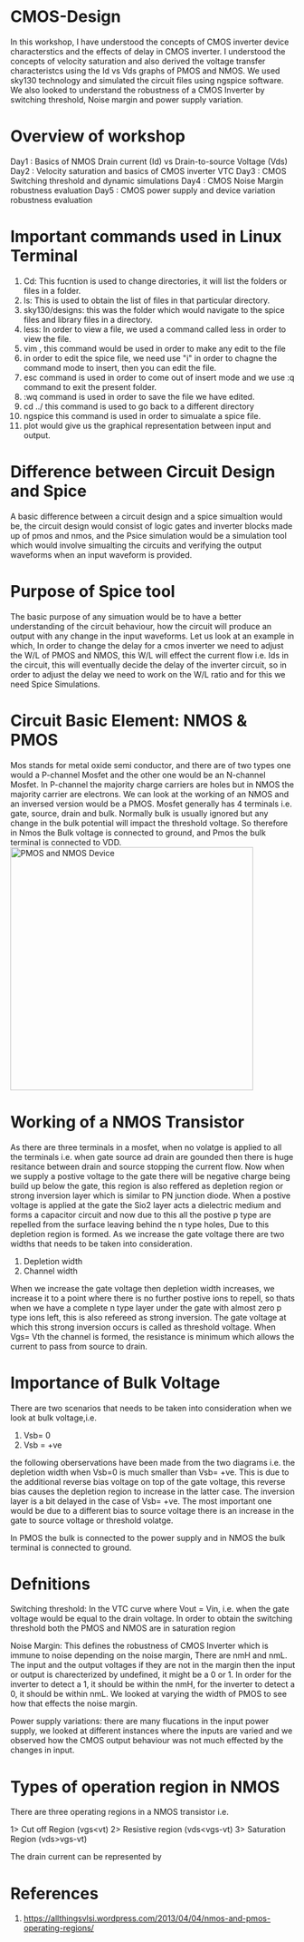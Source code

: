 # CMOS-Design
In this workshop, I have understood the concepts of CMOS inverter device characterstics and the effects of delay in CMOS inverter. I understood the concepts of velocity saturation and also derived the voltage transfer characteristcs using the Id vs Vds graphs of PMOS and NMOS. We used sky130 technology and simulated the circuit files using ngspice software. We also looked to understand the robustness of a CMOS Inverter by switching threshold, Noise margin and power supply variation.

# Overview of workshop
Day1 : Basics of NMOS Drain current (Id) vs Drain-to-source Voltage (Vds)
Day2 : Velocity saturation and basics of CMOS inverter VTC
Day3 : CMOS Switching threshold and dynamic simulations
Day4 : CMOS Noise Margin robustness evaluation
Day5 : CMOS power supply and device variation robustness evaluation

# Important commands used in Linux Terminal

1. Cd: This fucntion is used to change directories, it will list the folders or files in a folder.
2. ls: This is used to obtain the list of files in that particular directory.
3. sky130/designs: this was the folder which would navigate to the spice files and library files in a directory.
4. less: In order to view a file, we used a command called less<filename> in order to view the file.
5. vim <file name>, this command would be used in order to make any edit to the file 
6. in order to edit the spice file, we need use "i" in order to chagne the command mode to insert, then you can edit the file.
7. esc command is used in order to come out of insert mode and we use :q command to exit the present folder. 
8. :wq command is used in order to save the file we have edited.   
9. cd ../ this command is used to go back to a different directory 
10. ngspice <spice file> this command is used in order to simualate a spice file.
11. plot <out vs in >would give us the graphical representation between input and output.


# Difference between Circuit Design and Spice 
  A basic difference between a circuit design and a spice simualtion would be, the circuit design would consist of logic gates and inverter blocks made up of pmos and nmos, and the Psice simulation would be a simulation tool which would involve simualting the circuits and verifying the output waveforms when an input waveform is provided. 

# Purpose of Spice tool 
The basic purpose of any simuation would be to have a better understanding of the circuit behaviour, how the circuit will produce an output with any change in the input waveforms. Let us look at an example in which, In order to change the delay for a cmos inverter we need to adjust the W/L of PMOS and NMOS, this W/L will effect the current flow i.e. Ids in the circuit, this will eventually decide the delay of the inverter circuit, so in order to adjust the delay we need to work on the W/L ratio and for this we need Spice Simulations.  

# Circuit Basic Element: NMOS & PMOS
Mos stands for metal oxide semi conductor, and there are of two types one would a P-channel Mosfet and the other one would be an N-channel Mosfet. In P-channel the majority charge carriers are holes but in NMOS the majority carrier are electrons. We can look at the working of an NMOS and an inversed version would be a PMOS. Mosfet generally has 4 terminals i.e. gate, source, drain and bulk. Normally bulk is usually ignored but any change in the bulk potential will impact the threshold voltage. So therefore in Nmos the Bulk voltage is connected to ground, and Pmos the bulk terminal is connected to VDD. 
<img width="429" alt="PMOS and NMOS Device" src="https://user-images.githubusercontent.com/78948002/108134473-e4645100-707b-11eb-9482-ac66136a9c88.PNG">

# Working of a NMOS Transistor 
As there are three terminals in a mosfet, when no volatge is applied to all the terminals i.e. when gate source ad drain are gounded then there is huge resitance between drain and source stopping the current flow. Now when we supply a postive voltage to the gate there will be negative charge being build up below the gate, this region is also reffered as depletion region or strong inversion layer which is similar to PN junction diode. When a postive voltage is applied at the gate the Sio2 layer acts a dielectric medium and forms a capacitor circuit and now due to this all the postive p type are repelled from the surface leaving behind the n type holes, Due to this depletion region is formed. As we increase the gate voltage there are two widths that needs to be taken into consideration. 
1. Depletion width 
2. Channel width 

When we increase the gate voltage then depletion width increases, we increase it to a point where there is no further postive ions to repell, so thats when we have a complete n type layer under the gate with almost zero p type ions left, this is also refereed as strong inversion. The gate voltage at which this strong inversion occurs is called as threshold voltage. When Vgs= Vth the channel is formed, the resistance is minimum which allows the current to pass from source to drain. 

# Importance of Bulk Voltage
There are two scenarios that needs to be taken into consideration when we look at bulk voltage,i.e.
1. Vsb= 0 
2. Vsb = +ve 

the following oberservations have been made from the two diagrams i.e. the depletion width when Vsb=0 is much smaller than Vsb= +ve. This is due to the additional reverse bias voltage on top of the gate voltage, this reverse bias causes the depletion region to increase in the latter case. The inversion layer is a bit delayed in the case of Vsb= +ve. The most important one would be due to a different bias to source voltage there is an increase in the gate to source voltage or threshold volatge. 

In PMOS the bulk is connected to the power supply and in NMOS the bulk terminal is connected to ground. 

# Defnitions

Switching threshold: In the VTC curve where Vout = Vin, i.e. when the gate voltage would be equal to the drain voltage. In order to obtain the switching threshold both the PMOS and NMOS are in saturation region 

Noise Margin: This defines the robustness of CMOS Inverter which is immune to noise depending on the noise margin, There are nmH and nmL. The input and the output voltages if they are not in the margin then the input or output is charecterized by undefined, it might be a 0 or 1. In order for the inverter to detect a 1, it should be within the nmH, for the inverter to detect a 0, it should be within nmL. We looked at varying the width of PMOS to see how that effects the noise margin.

Power supply variations: there are many flucations in the input power supply, we looked at different instances where the inputs are varied and we observed how the CMOS output behaviour was not much effected by the changes in input.

# Types of operation region in NMOS 

There are three operating regions in a NMOS transistor i.e.

1> Cut off Region  (vgs<vt)
2> Resistive region (vds<vgs-vt)
3> Saturation Region (vds>vgs-vt)

The drain current can be represented by 


# References
1. https://allthingsvlsi.wordpress.com/2013/04/04/nmos-and-pmos-operating-regions/
